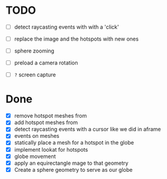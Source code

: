 # TODO

- [ ] detect raycasting events with with a 'click'
- [ ] replace the image and the hotspots with new ones
- [ ] sphere zooming
- [ ] preload a camera rotation
- [ ] `?` screen capture


# Done

- [x] remove hotspot meshes from
- [x] add hotspot meshes from
- [x] detect raycasting events with a cursor like we did in aframe
- [x] events on meshes
- [x] statically place a mesh for a hotspot in the globe
- [x] implement lookat for hotspots
- [x] globe movement
- [x] apply an equirectangle mage to that geometry
- [x] Create a sphere geometry to serve as our globe
